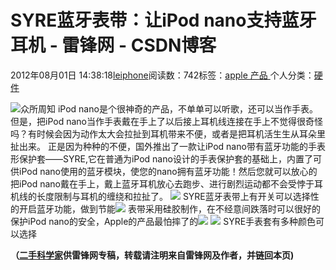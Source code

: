 
# SYRE蓝牙表带：让iPod nano支持蓝牙耳机 - 雷锋网 - CSDN博客


2012年08月01日 14:38:18[leiphone](https://me.csdn.net/leiphone)阅读数：742标签：[apple																](https://so.csdn.net/so/search/s.do?q=apple&t=blog)[产品																](https://so.csdn.net/so/search/s.do?q=产品&t=blog)[
							](https://so.csdn.net/so/search/s.do?q=apple&t=blog)个人分类：[硬件																](https://blog.csdn.net/leiphone/article/category/877730)


![](http://www.leiphone.com/wp-content/uploads/2012/08/8d8327aeb0426bedb57f2ef8257af0ac_large-150x150.jpg)众所周知
 iPod nano是个很神奇的产品，不单单可以听歌，还可以当作手表。但是，把iPod nano当作手表戴在手上了以后接上耳机线连接在手上不觉得很奇怪吗？有时候会因为动作太大会拉扯到耳机带来不便，或者是把耳机活生生从耳朵里扯出来。
正是因为种种的不便，国外推出了一款让iPod nano带有蓝牙功能的手表形保护套——SYRE,它在普通为iPod nano设计的手表保护套的基础上，内置了可供iPod nano使用的蓝牙模块，使您的nano拥有蓝牙功能！然后您就可以放心的把iPod nano戴在手上，戴上蓝牙耳机放心去跑步、进行剧烈运动都不会受悖于耳机线的长度限制与耳机的缠绕和拉扯了。
![](http://www.leiphone.com/wp-content/uploads/2012/08/Unnamed-QQ-Screenshot20120801110821.jpg)
SYRE蓝牙表带上有开关可以选择性的开启蓝牙功能，做到节能![](http://www.leiphone.com/wp-content/uploads/2012/08/Unnamed-QQ-Screenshot20120801110903.jpg)
表带采用硅胶制作，在不经意间跌落时可以很好的保护iPod nano的安全，Apple的产品最怕摔了的![](http://www.leiphone.com/wp-content/uploads/2012/08/Unnamed.jpg)
![](http://www.leiphone.com/wp-content/uploads/2012/08/6fedf703c04ab501eefe287dd7efe048_large.jpg)
SYRE手表套有多种颜色可以选择

**（****[二手科学家](http://www.leiphone.com/author/%E4%BA%8C%E6%89%8B%E7%A7%91%E5%AD%A6%E5%AE%B6)****供****雷锋网****专稿，转载请注明来自雷锋网及作者，并链回本页)**


